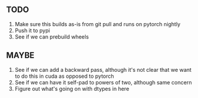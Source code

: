 ## TODO

1) Make sure this builds as-is from git pull and runs on pytorch nightly
2) Push it to pypi
3) See if we can prebuild wheels

## MAYBE
1) See if we can add a backward pass, although it's not clear that we want to do this in cuda as opposed to pytorch
2) See if we can have it self-pad to powers of two, although same concern
3) Figure out what's going on with dtypes in here
